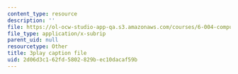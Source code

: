 ```yaml
---
content_type: resource
description: ''
file: https://ol-ocw-studio-app-qa.s3.amazonaws.com/courses/6-004-computation-structures-spring-2017/2d06d3c162fd5802829bec10dacaf59b_0aMDzMhf528.vtt
file_type: application/x-subrip
parent_uid: null
resourcetype: Other
title: 3play caption file
uid: 2d06d3c1-62fd-5802-829b-ec10dacaf59b
---
```

